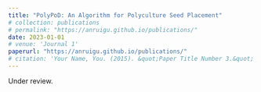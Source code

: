 ```yaml
---
title: "PolyPoD: An Algorithm for Polyculture Seed Placement"
# collection: publications
# permalink: "https://anruigu.github.io/publications/"
date: 2023-01-01
# venue: 'Journal 1'
paperurl: "https://anruigu.github.io/publications/"
# citation: 'Your Name, You. (2015). &quot;Paper Title Number 3.&quot; <i>Journal 1</i>. 1(3).'
---
```

Under review.

<!-- # [Download paper here](http://academicpages.github.io/files/paper3.pdf)
